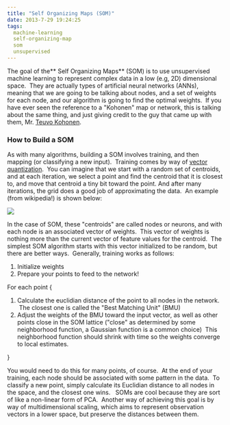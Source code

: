 ```yaml
---
title: "Self Organizing Maps (SOM)"
date: 2013-7-29 19:24:25
tags:
  machine-learning
  self-organizing-map
  som
  unsupervised
---
```



The goal of the** Self Organizing Maps** (SOM) is to use unsupervised machine learning to represent complex data in a low (e.g, 2D) dimensional space.  They are actually types of artificial neural networks (ANNs), meaning that we are going to be talking about nodes, and a set of weights for each node, and our algorithm is going to find the optimal weights.  If you have ever seen the reference to a "Kohonen" map or network, this is talking about the same thing, and just giving credit to the guy that came up with them, Mr. [Teuvo Kohonen](http://en.wikipedia.org/wiki/Teuvo_Kohonen).

### How to Build a SOM

As with many algorithms, building a SOM involves training, and then mapping (or classifying a new input).  Training comes by way of [vector quantization](http://www.vbmis.com/learn/?p=506 "Vector Quantization").  You can imagine that we start with a random set of centroids, and at each iteration, we select a point and find the centroid that it is closest to, and move that centroid a tiny bit toward the point. And after many iterations, the grid does a good job of approximating the data.  An example (from wikipedia!) is shown below:

![](http://upload.wikimedia.org/wikipedia/commons/thumb/9/91/Somtraining.svg/500px-Somtraining.svg.png)

In the case of SOM, these "centroids" are called nodes or neurons, and with each node is an associated vector of weights.  This vector of weights is nothing more than the current vector of feature values for the centroid.  The simplest SOM algorithm starts with this vector initialized to be random, but there are better ways.  Generally, training works as follows:

1. <span style="line-height: 13px;">Initialize weights</span>
2. Prepare your points to feed to the network!

For each point {

1. Calculate the euclidian distance of the point to all nodes in the network.  The closest one is called the "Best Matching Unit" (BMU)
2. Adjust the weights of the BMU toward the input vector, as well as other points close in the SOM lattice ("close" as determined by some neighborhood function, a Gaussian function is a common choice)  This neighborhood function should shrink with time so the weights converge to local estimates.

}

You would need to do this for many points, of course.  At the end of your training, each node should be associated with some pattern in the data.  To classify a new point, simply calculate its Euclidian distance to all nodes in the space, and the closest one wins.   SOMs are cool because they are sort of like a non-linear form of PCA.  Another way of achieving this goal is by way of multidimensional scaling, which aims to represent observation vectors in a lower space, but preserve the distances between them.


